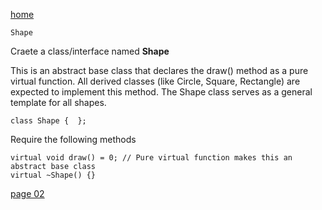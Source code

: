 [home](./page01.md)


```
Shape
```
Craete a class/interface named **Shape**

This is an abstract base class that declares the draw() method as a pure virtual function. All derived classes (like Circle, Square, Rectangle) are expected to implement this method. The Shape class serves as a general template for all shapes.

```
class Shape {  };
```

Require the following methods
```
virtual void draw() = 0; // Pure virtual function makes this an abstract base class
virtual ~Shape() {}
```

[page 02](./page02.md)




